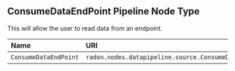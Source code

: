 ## ConsumeDataEndPoint Pipeline Node Type

This will allow the user to read data from an endpoint.

| Name | URI | Version | Derived From |
|:---- |:--- |:------- |:------------ |
| `ConsumeDataEndPoint` | `radon.nodes.datapipeline.source.ConsumeDataEndPoint` | 1.0.0 | `radon.nodes.datapipeline.SourcePB` |
